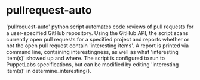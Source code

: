 pullrequest-auto
================

'pullrequest-auto' python script automates code reviews of pull requests for a user-specified GitHub repository. Using the GitHub API, the script scans currently open pull requests for a specified project and reports whether or not the open pull request contain 'interesting items'. A report is printed via command line, containing interestingness, as well as what 'interesting item(s)' showed up and where. The script is configured to run to PuppetLabs specifications, but can be modified by editing 'interesting item(s)' in determine_interesting().
